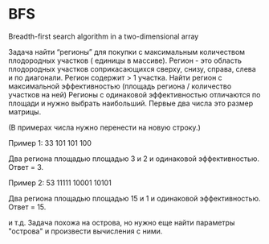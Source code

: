 # BFS
 Breadth-first search algorithm in a two-dimensional array
 
Задача найти “регионы” для покупки  с максимальным количеством плодородных участков ( единицы в массиве).
Регион - это область плодородных участков соприкасающихся сверху, снизу, справа, слева и по диагонали.
Регион содержит > 1 участка. Найти регион с максимальной эффективностью (площадь региона / количество участков на ней)
Регионы с одинаковой эффективностью отличаются по площади и нужно выбрать наибольший. Первые два числа это размер матрицы.

(В примерах числа нужно перенести на новую строку.)

Пример 1: 
33
101
101
100

Два региона площадью площадью 3 и 2 и одинаковой эффективностью. Ответ = 3.

Пример 2:
53
11111
10001
10101

Два региона площадью площадью 15 и 1 и одинаковой эффективностью. Ответ = 15.

и т.д. Задача похожа на острова, но нужно еще найти параметры "острова" и произвести вычисления с ними.